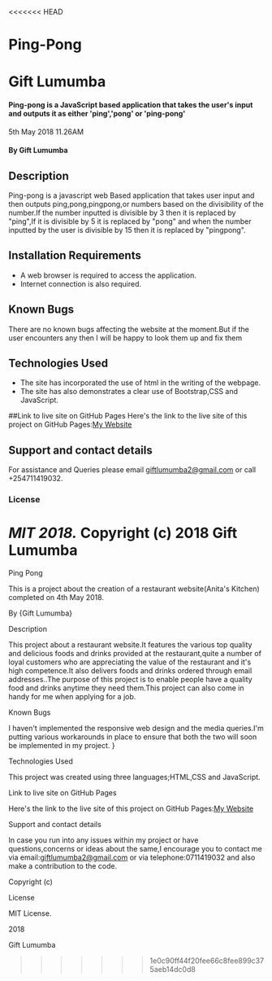 <<<<<<< HEAD

  # Ping-Pong
  # Gift Lumumba
  #### Ping-pong is a JavaScript based application that takes the user's input and outputs it as either 'ping','pong' or 'ping-pong'
  5th May 2018 11.26AM
  #### By **Gift Lumumba**
  ## Description
  Ping-pong is a javascript web Based application that takes user input and then outputs ping,pong,pingpong,or numbers based on the divisibility of the number.If the number inputted is divisible by 3 then it is replaced by "ping",If it is divisible by 5 it is replaced by "pong" and when the number inputted by the user is divisible by 15 then it is replaced by "pingpong".
  ## Installation Requirements
  * A web browser is required to access the application.
  * Internet connection is also required.

  ## Known Bugs
  There are no known bugs affecting the website at the moment.But if the user encounters any then I will be happy to look them up and fix them
  ## Technologies Used
  * The site has incorporated the use of html in the writing of the webpage.
  * The site has also demonstrates a clear use of Bootstrap,CSS and JavaScript.

  ##Link to live site on GitHub Pages
  Here's the link to the live site of this project on GitHub Pages:[My Website](https://gift-lumumba.github.io/Ping-Pong/)

  ## Support and contact details
  For assistance and Queries please email giftlumumba2@gmail.com or call +254711419032.
  ### License
  *MIT 2018.*
  Copyright (c) 2018 **Gift Lumumba**
=======
Ping Pong

This is a project about the creation of a restaurant website(Anita's Kitchen) completed on 4th May 2018.

By {Gift Lumumba}

Description

This project about a restaurant website.It features the various top quality and delicious foods and drinks provided at the restaurant,quite a number of loyal customers who are appreciating the value of the restaurant and it's high competence.It also delivers foods and drinks ordered through email addresses..The purpose of this project is to enable people have a quality food and drinks anytime they need them.This project can also come in handy for me when applying for a job.

Known Bugs

I haven't implemented the responsive web design and the media queries.I'm putting various workarounds in place to ensure that both the two will soon be implemented in my project. }

Technologies Used

This project was created using three languages;HTML,CSS and JavaScript.

Link to live site on GitHub Pages

Here's the link to the live site of this project on GitHub Pages:[My Website](https://gift-lumumba.github.io/Ping-Pong/)

Support and contact details

In case you run into any issues within my project or have questions,concerns or ideas about the same,I encourage you to contact me via email:giftlumumba2@gmail.com or via telephone:0711419032 and also make a contribution to the code.

Copyright (c)

License

MIT License.

2018

Gift Lumumba
>>>>>>> 1e0c90ff44f20fee66c8fee899c375aeb14dc0d8
